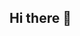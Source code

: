 ## Hi there 👋

<!--![download-unscreen](https://github.com/SaumyaSingh-29/SaumyaSingh-29/assets/171537697/bccd07b8-6a6f-4a7d-aec7-18e9225d016a)

![](https://github.com/SaumyaSingh-29/SaumyaSingh-29/blob/main/octocat-revolving.gif)


Here are some ideas to get you started:

- 🔭 I’m currently working on ...
- 🌱 I’m currently learning ...
- 👯 I’m looking to collaborate on ...
- 🤔 I’m looking for help with ...
- 💬 Ask me about ...
- 📫 How to reach me: ...
- 😄 Pronouns: ...
- ⚡ Fun fact: ...
-->
